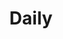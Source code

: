 ---
title: Daily
description: Daily Archive
image:

# Badge style
style:
    background: "#2a9d8f"
    color: "#fff"
---